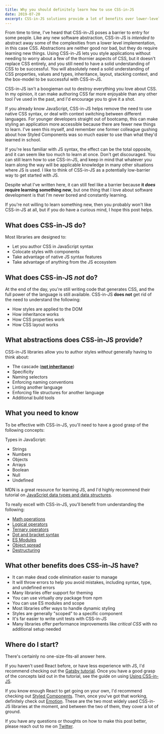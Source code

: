 ```yaml
---
title: Why you should definitely learn how to use CSS-in-JS
date: 2019-07-20
excerpt: CSS-in-JS solutions provide a lot of benefits over lower-level approaches
---
```


From time to time, I've heard that CSS-in-JS poses a barrier to entry for some people.
Like any new software abstraction, CSS-in-JS is _intended to_ abstract away some of the complexities from a lower level implementation, in this case CSS.
Abstractions are neither good nor bad, but they do require learning new things.
Using CSS-in-JS lets you style applications without needing to worry about a few of the thornier aspects of CSS,
but it doesn't replace CSS entirely,
and you still need to have a solid understanding of CSS to be successful.
You will absolutely need a solid understanding of
CSS properties, values and types, inheritance, layout, stacking context, and the box-model to be successful with CSS-in-JS.

CSS-in-JS isn't a boogieman out to destroy everything you love about CSS.
In my opinion, it can make authoring CSS far more enjoyable than any other tool I've used in the past,
and I'd encourage you to give it a shot.

If you already know JavaScript, CSS-in-JS helps remove the need to use native CSS syntax,
or deal with context switching between different languages.
For younger developers straight out of bootcamp,
this can make styling an application more accessible because there are fewer new things to learn.
I've seen this myself, and remember one former colleague gushing about how Styled Components was so much easier to use than what they'd learned in school.

If you're less familiar with JS syntax, the effect can be the total opposite,
and it can seem like too much to learn at once.
Don't get discouraged.
You can still learn how to use CSS-in-JS, and keep in mind that whatever you learn along the way will be applicable knowledge in many other situations where JS is used.
I like to think of CSS-in-JS as a potentially low-barrier way to get started with JS.

Despite what I've written here,
it can still feel like a barrier because **it _does_ require learning something new**,
but one thing that I love about software development is that I'm never bored and constantly learning.

If you're not willing to learn something new, then you probably won't like CSS-in-JS at all,
but if you do have a curious mind, I hope this post helps.

## What does CSS-in-JS do?

Most libraries are designed to:

- Let you author CSS in JavaScript syntax
- Colocate styles with components
- Take advantage of native JS syntax features
- Take advantage of anything from the JS ecosystem

## What does CSS-in-JS _not_ do?

At the end of the day, you're still writing code that generates CSS, and the full power of the language is still available.
CSS-in-JS **does not** get rid of the need to understand the following:

- How styles are applied to the DOM
- How inheritance works
- How CSS properties work
- How CSS layout works

## What abstractions does CSS-in-JS provide?

CSS-in-JS libraries allow you to author styles _without_ generally having to think about:

- The cascade ([**not inheritance**](/blog/the-cascade-is-not-inheritance))
- Specificity
- Naming selectors
- Enforcing naming conventions
- Linting another language
- Enforcing file structures for another language
- Additional build tools

## What you need to know

To be effective with CSS-in-JS, you'll need to have a good grasp of the following concepts:

Types in JavaScript:

- Strings
- Numbers
- Objects
- Arrays
- Boolean
- Null
- Undefined

MDN is a great resource for learning JS, and I'd highly recommend their tutorial on
[JavaScript data types and data structures](https://developer.mozilla.org/en-US/docs/Web/JavaScript/Data_structures).

To really excell with CSS-in-JS, you'll benefit from understanding the following:

- [Math operations](https://developer.mozilla.org/en-US/docs/Web/JavaScript/Reference/Operators/Arithmetic_Operators)
- [Logical operators](https://developer.mozilla.org/en-US/docs/Web/JavaScript/Reference/Operators/Logical_Operators)
- [Ternary operators](https://developer.mozilla.org/en-US/docs/Web/JavaScript/Reference/Operators/Conditional_Operator)
- [Dot and bracket syntax](https://developer.mozilla.org/en-US/docs/Web/JavaScript/Reference/Operators/Property_accessors)
- [ES Modules](https://developer.mozilla.org/en-US/docs/Web/JavaScript/Guide/Modules)
- [Object spread](https://developer.mozilla.org/en-US/docs/Web/JavaScript/Reference/Operators/Spread_syntax)
- [Destructuring](https://developer.mozilla.org/en-US/docs/Web/JavaScript/Reference/Operators/Destructuring_assignment)

## What other benefits does CSS-in-JS have?

- It can make dead code elimination easier to manage
- It will throw errors to help you avoid mistakes, including syntax, type, and undefined errors
- Many libraries offer support for theming
- You can use virtually _any_ package from npm
- You can use ES modules and scope
- Most libraries offer ways to handle dynamic styling
- Styles are generally "scoped" to a specific component
- It's far easier to write unit tests with CSS-in-JS
- Many libraries offer performance improvements like _critical CSS_ with no additional setup needed

## Where do I start?

There's certainly no one-size-fits-all answer here.

If you haven't used React before, or have less experience with JS, I'd recommend checking out the [Gatsby tutorial][].
Once you have a good grasp of the concepts laid out in the tutorial, see the guide on using [Using CSS-in-JS][gatsby css-in-js].

If you know enough React to get going on your own, I'd recommend checking out [Styled Components][].
Then, once you've got that working, definitely check out [Emotion][].
These are the two most widely used CSS-in-JS libraries at the moment,
and between the two of them, they cover a lot of ground.

If you have any questions or thoughts on how to make this post better, please reach out to me on [Twitter][].

[styled components]: https://styled-components.com
[emotion]: https://emotion.sh
[gatsby tutorial]: https://www.gatsbyjs.org/tutorial/
[gatsby css-in-js]: https://www.gatsbyjs.org/docs/css-in-js/
[twitter]: https://twitter.com/fronty

